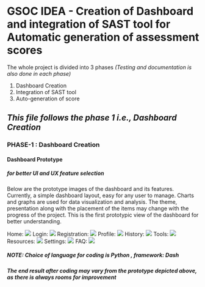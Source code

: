 # GSOC IDEA - Creation of Dashboard and integration of SAST tool for Automatic generation of assessment scores

The whole project is divided into 3 phases *(Testing and documentation is also done in each phase)*
1. Dashboard Creation 
2. Integration of SAST tool 
3. Auto-generation of score

## *This file follows the phase 1 i.e., Dashboard Creation*

### PHASE-1 : Dashboard Creation 
#### Dashboard Prototype  
##### *for better UI and UX feature selection*
Below are the prototype images of the dashboard and its features. Currently, a simple dashboard layout, easy for any user to manage. Charts and graphs are used for data visualization and analysis.
The theme, presentation along with the placement of the items may change with the progress of the project. This is the first prototypic view of the dashboard for better understanding.

Home:
![](https://github.com/shaistha24/RiskAssessmentFramework/blob/master/gsoc_dashboard/pg1.jpg)
Login:
![](https://github.com/shaistha24/RiskAssessmentFramework/blob/master/gsoc_dashboard/pg2.jpg)
Registration:
![](https://github.com/shaistha24/RiskAssessmentFramework/blob/master/gsoc_dashboard/pg3.jpg)
Profile:
![](https://github.com/shaistha24/RiskAssessmentFramework/blob/master/gsoc_dashboard/pg4.jpg)
History:
![](https://github.com/shaistha24/RiskAssessmentFramework/blob/master/gsoc_dashboard/pg5.jpg)
Tools:
![](https://github.com/shaistha24/RiskAssessmentFramework/blob/master/gsoc_dashboard/pg6.jpg)
Resources:
![](https://github.com/shaistha24/RiskAssessmentFramework/blob/master/gsoc_dashboard/pg7.jpg)
Settings:
![](https://github.com/shaistha24/RiskAssessmentFramework/blob/master/gsoc_dashboard/pg8.jpg)
FAQ:
![](https://github.com/shaistha24/RiskAssessmentFramework/blob/master/gsoc_dashboard/pg9.jpg)

##### *NOTE: Choice of language for coding is Python , framework: Dash*
##### *The end result after coding may vary from the prototype depicted above, as there is always rooms for improvement*
